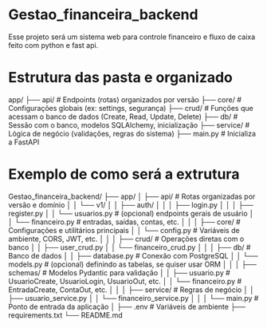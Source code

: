 # Gestao_financeira_backend
Esse projeto será um sistema web para controle financeiro e fluxo de caixa feito com python e fast api.

# Estrutura das pasta e organizado
app/
├── api/         # Endpoints (rotas) organizados por versão
├── core/        # Configurações globais (ex: settings, segurança)
├── crud/        # Funções que acessam o banco de dados (Create, Read, Update, Delete)
├── db/          # Sessão com o banco, modelos SQLAlchemy, inicialização
├── service/     # Lógica de negócio (validações, regras do sistema)
├── main.py      # Inicializa a FastAPI

# Exemplo de como será a extrutura
Gestao_financeira_backend/
├── app/
│   ├── api/                  # Rotas organizadas por versão e domínio
│   │   └── v1/
│   │       ├── auth/
│   │       │   ├── login.py
│   │       │   ├── register.py
│   │       └── usuarios.py   # (opcional) endpoints gerais de usuário
│   │       └── financeiro.py # entradas, saídas, contas, etc.
│   │
│   ├── core/                 # Configurações e utilitários principais
│   │   └── config.py         # Variáveis de ambiente, CORS, JWT, etc.
│   │
│   ├── crud/                 # Operações diretas com o banco
│   │   ├── user_crud.py
│   │   └── financeiro_crud.py
│   │
│   ├── db/                   # Banco de dados
│   │   ├── database.py       # Conexão com PostgreSQL
│   │   └── models.py         # (opcional) definindo as tabelas, se quiser usar ORM
│   │
│   ├── schemas/              # Modelos Pydantic para validação
│   │   ├── usuario.py        # UsuarioCreate, UsuarioLogin, UsuarioOut, etc.
│   │   └── financeiro.py     # EntradaCreate, ContaOut, etc.
│   │
│   ├── service/              # Regras de negócio
│   │   ├── usuario_service.py
│   │   └── financeiro_service.py
│   │
│   └── main.py               # Ponto de entrada da aplicação
│
├── .env                      # Variáveis de ambiente
├── requirements.txt
└── README.md
